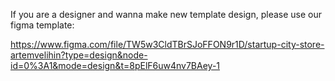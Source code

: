 If you are a designer and wanna make new template design, please use our figma template:

https://www.figma.com/file/TW5w3CldTBrSJoFFON9r1D/startup-city-store-artemvelihin?type=design&node-id=0%3A1&mode=design&t=8pElF6uw4nv7BAey-1
